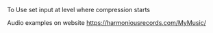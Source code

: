 To Use set input at level where compression starts

Audio examples on website https://harmoniousrecords.com/MyMusic/
